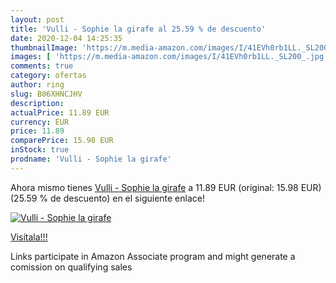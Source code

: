 ```yaml
---
layout: post
title: 'Vulli - Sophie la girafe al 25.59 % de descuento'
date: 2020-12-04 14:25:35
thumbnailImage: 'https://m.media-amazon.com/images/I/41EVh0rb1LL._SL200_.jpg'
images: [ 'https://m.media-amazon.com/images/I/41EVh0rb1LL._SL200_.jpg' ]
comments: true
category: ofertas
author: ring
slug: B06XHNCJHV
description:
actualPrice: 11.89 EUR
currency: EUR
price: 11.89
comparePrice: 15.98 EUR
inStock: true
prodname: 'Vulli - Sophie la girafe'
---
```


Ahora mismo tienes [Vulli - Sophie la girafe](https://www.amazon.fr/dp/B06XHNCJHV/?tag=tolees0d-21) a 11.89 EUR (original: 15.98 EUR) (25.59 %  de descuento) en el siguiente enlace!

[![Vulli - Sophie la girafe](https://m.media-amazon.com/images/I/41EVh0rb1LL._SL200_.jpg)](https://www.amazon.fr/dp/B06XHNCJHV/?tag=tolees0d-21)

[Visítala!!!](https://www.amazon.fr/dp/B06XHNCJHV/?tag=tolees0d-21)

Links participate in Amazon Associate program and might generate a comission on qualifying sales
